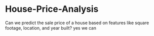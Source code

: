 # House-Price-Analysis
Can we predict the sale price of a house based on features like square footage, location, and year built? yes we can
